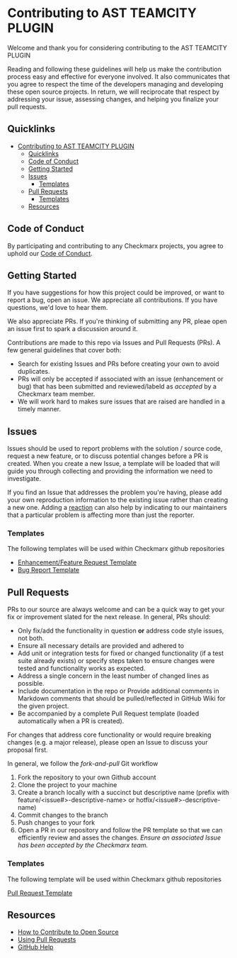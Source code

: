 # Contributing to AST TEAMCITY PLUGIN

Welcome and thank you for considering contributing to the AST TEAMCITY PLUGIN

Reading and following these guidelines will help us make the contribution process easy and effective for everyone involved. It also communicates that you agree to respect the time of the developers managing and developing these open source projects. In return, we will reciprocate that respect by addressing your issue, assessing changes, and helping you finalize your pull requests.


## Quicklinks

- [Contributing to AST TEAMCITY PLUGIN](#contributing-to-ast-teamcity-plugin)
    - [Quicklinks](#quicklinks)
    - [Code of Conduct](#code-of-conduct)
    - [Getting Started](#getting-started)
    - [Issues](#issues)
        - [Templates](#templates)
    - [Pull Requests](#pull-requests)
        - [Templates](#templates-1)
    - [Resources](#resources)

## Code of Conduct

By participating and contributing to any Checkmarx projects, you agree to uphold our [Code of Conduct](code_of_conduct.md).

## Getting Started

If you have suggestions for how this project could be improved, or want to report a bug, open an issue. We appreciate all contributions. If you have questions, we'd love to hear them.

We also appreciate PRs.  If you're thinking of submitting any PR, pleae open an issue first to spark a discussion around it.

Contributions are made to this repo via Issues and Pull Requests (PRs).  A few general guidelines that cover both:

- Search for existing Issues and PRs before creating your own to avoid duplicates.
- PRs will only be accepted if associated with an issue (enhancement or bug) that has been submitted and reviewed/labeld as *accepted* by a Checkmarx team member.
- We will work hard to makes sure issues that are raised are handled in a timely manner.

## Issues

Issues should be used to report problems with the solution / source code, request a new feature, or to discuss potential changes before a PR is created. When you create a new Issue, a template will be loaded that will guide you through collecting and providing the information we need to investigate.

If you find an Issue that addresses the problem you're having, please add your own reproduction information to the existing issue rather than creating a new one. Adding a [reaction](https://github.blog/2016-03-10-add-reactions-to-pull-requests-issues-and-comments/) can also help by indicating to our maintainers that a particular problem is affecting more than just the reporter.

### Templates

The following templates will be used within Checkmarx github repositories
- [Enhancement/Feature Request Template](../.github/ISSUE_TEMPLATE/enhancement-request.md)
- [Bug Report Template](../.github/ISSUE_TEMPLATE/bug_report.md)

## Pull Requests

PRs to our source are always welcome and can be a quick way to get your fix or improvement slated for the next release. In general, PRs should:

- Only fix/add the functionality in question **or** address code style issues, not both.
- Ensure all necessary details are provided and adhered to
- Add unit or integration tests for fixed or changed functionality (if a test suite already exists) or specify steps taken to ensure changes were tested and functionality works as expected.
- Address a single concern in the least number of changed lines as possible.
- Include documentation in the repo or Provide additional comments in Markdown comments that should be pulled/reflected in GitHub Wiki for the given project.
- Be accompanied by a complete Pull Request template (loaded automatically when a PR is created).

For changes that address core functionality or would require breaking changes (e.g. a major release), please open an Issue to discuss your proposal first.

In general, we follow the _fork-and-pull_ Git workflow

1. Fork the repository to your own Github account
2. Clone the project to your machine
3. Create a branch locally with a succinct but descriptive name (prefix with feature/<issue#>-descriptive-name> or hotfix/<issue#>-descriptive-name)
4. Commit changes to the branch
5. Push changes to your fork
6. Open a PR in our repository and follow the PR template so that we can efficiently review and asses the changes.  *Ensure an associated Issue has been accepted by the Checkmarx team.*

### Templates
The following template will be used within Checkmarx github repositories

[Pull Request Template](../.github/PULL_REQUEST_TEMPLATE.md)

## Resources

- [How to Contribute to Open Source](https://opensource.guide/how-to-contribute/)
- [Using Pull Requests](https://help.github.com/articles/about-pull-requests/)
- [GitHub Help](https://help.github.com)
